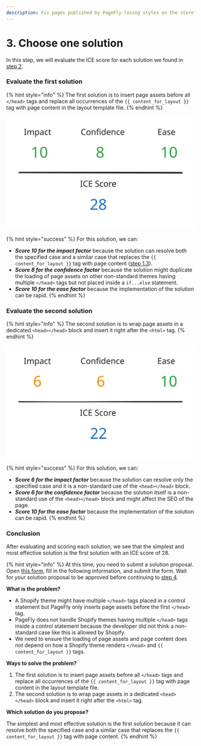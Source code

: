 ```yaml
---
description: Fix pages published by PageFly losing styles on the storefront of a customer.
---
```


# 3. Choose one solution

In this step, we will evaluate the ICE score for each solution we found in [step 2](2.-find-multiple-solutions.md).

### Evaluate the first solution

{% hint style="info" %}
The first solution is to insert page assets before all `</head>` tags and replace all occurrences of the `{{ content_for_layout }}` tag with page content in the layout template file.
{% endhint %}

<img src="../../../.gitbook/assets/file.excalidraw.svg" alt="" class="gitbook-drawing">

{% hint style="success" %}
For this solution, we can:

* &#x20;_**Score 10 for the impact factor**_ because the solution can resolve both the specified case and a similar case that replaces the `{{ content_for_layout }}` tag with page content ([step 1.3](1.-understand-the-issue.md#frame-the-issue)).
* _**Score 8 for the confidence factor**_ because the solution might duplicate the loading of page assets on other non-standard themes having multiple `</head>` tags but not placed inside a `if...else` statement.
* _**Score 10 for the ease factor**_ because the implementation of the solution can be rapid.
{% endhint %}

### Evaluate the second solution

{% hint style="info" %}
The second solution is to wrap page assets in a dedicated `<head></head>` block and insert it right after the `<html>` tag.
{% endhint %}

<img src="../../../.gitbook/assets/file.excalidraw (1).svg" alt="" class="gitbook-drawing">

{% hint style="success" %}
For this solution, we can:

* &#x20;_**Score 6 for the impact factor**_ because the solution can resolve only the specified case and it is a non-standard use of the `<head></head>` block.
* _**Score 6 for the confidence factor**_ because the solution itself is a non-standard use of the `<head></head>` block and might affect the SEO of the page.
* _**Score 10 for the ease factor**_ because the implementation of the solution can be rapid.
{% endhint %}

### Conclusion

After evaluating and scoring each solution, we see that the simplest and most effective solution is the first solution with an ICE score of 28.

{% hint style="info" %}
At this time, you need to submit a solution proposal. Open [this form](https://docs.google.com/forms/d/e/1FAIpQLSc8IcTnfy\_6Y92hScpEwUMpfWXQengWYQtxPXiXPbmStBWilw/viewform), fill in the following information, and submit the form. Wait for your solution proposal to be approved before continuing to [step 4](4.-write-automated-tests.md).

**What is the problem?**

* A Shopify theme might have multiple `</head>` tags placed in a control statement but PageFly only inserts page assets before the first `</head>` tag.
* PageFly does not handle Shopify themes having multiple `</head>` tags inside a control statement because the developer did not think a non-standard case like this is allowed by Shopify.
* We need to ensure the loading of page assets and page content does not depend on how a Shopify theme renders `</head>` and `{{ content_for_layout }}` tags.

**Ways to solve the problem?**

1. The first solution is to insert page assets before all `</head>` tags and replace all occurrences of the `{{ content_for_layout }}` tag with page content in the layout template file.
2. The second solution is to wrap page assets in a dedicated `<head></head>` block and insert it right after the `<html>` tag.

**Which solution do you propose?**

The simplest and most effective solution is the first solution because it can resolve both the specified case and a similar case that replaces the `{{ content_for_layout }}` tag with page content.
{% endhint %}
